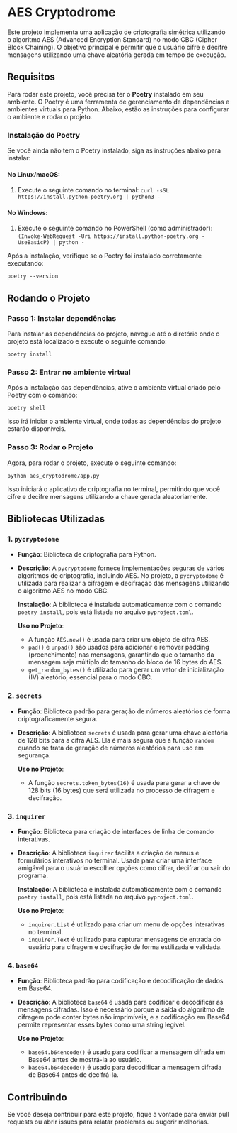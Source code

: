 # AES Cryptodrome

Este projeto implementa uma aplicação de criptografia simétrica utilizando o algoritmo AES (Advanced Encryption Standard) no modo CBC (Cipher Block Chaining). O objetivo principal é permitir que o usuário cifre e decifre mensagens utilizando uma chave aleatória gerada em tempo de execução.

## Requisitos

Para rodar este projeto, você precisa ter o **Poetry** instalado em seu ambiente. O Poetry é uma ferramenta de gerenciamento de dependências e ambientes virtuais para Python. Abaixo, estão as instruções para configurar o ambiente e rodar o projeto.

### Instalação do Poetry

Se você ainda não tem o Poetry instalado, siga as instruções abaixo para instalar:

#### No Linux/macOS:
1. Execute o seguinte comando no terminal:
   `curl -sSL https://install.python-poetry.org | python3 -`

#### No Windows:
1. Execute o seguinte comando no PowerShell (como administrador):
   `(Invoke-WebRequest -Uri https://install.python-poetry.org -UseBasicP) | python -`

Após a instalação, verifique se o Poetry foi instalado corretamente executando:

`poetry --version`

## Rodando o Projeto

### Passo 1: Instalar dependências

Para instalar as dependências do projeto, navegue até o diretório onde o projeto está localizado e execute o seguinte comando:

`poetry install`

### Passo 2: Entrar no ambiente virtual

Após a instalação das dependências, ative o ambiente virtual criado pelo Poetry com o comando:

`poetry shell`

Isso irá iniciar o ambiente virtual, onde todas as dependências do projeto estarão disponíveis.

### Passo 3: Rodar o Projeto

Agora, para rodar o projeto, execute o seguinte comando:

`python aes_cryptodrome/app.py`

Isso iniciará o aplicativo de criptografia no terminal, permitindo que você cifre e decifre mensagens utilizando a chave gerada aleatoriamente.

## Bibliotecas Utilizadas

### 1. `pycryptodome`

- **Função**: Biblioteca de criptografia para Python.
- **Descrição**: A `pycryptodome` fornece implementações seguras de vários algoritmos de criptografia, incluindo AES. No projeto, a `pycryptodome` é utilizada para realizar a cifragem e decifração das mensagens utilizando o algoritmo AES no modo CBC.
  
  **Instalação**: A biblioteca é instalada automaticamente com o comando `poetry install`, pois está listada no arquivo `pyproject.toml`.

  **Uso no Projeto**:
  - A função `AES.new()` é usada para criar um objeto de cifra AES.
  - `pad()` e `unpad()` são usados para adicionar e remover padding (preenchimento) nas mensagens, garantindo que o tamanho da mensagem seja múltiplo do tamanho do bloco de 16 bytes do AES.
  - `get_random_bytes()` é utilizado para gerar um vetor de inicialização (IV) aleatório, essencial para o modo CBC.

### 2. `secrets`

- **Função**: Biblioteca padrão para geração de números aleatórios de forma criptograficamente segura.
- **Descrição**: A biblioteca `secrets` é usada para gerar uma chave aleatória de 128 bits para a cifra AES. Ela é mais segura que a função `random` quando se trata de geração de números aleatórios para uso em segurança.

  **Uso no Projeto**:
  - A função `secrets.token_bytes(16)` é usada para gerar a chave de 128 bits (16 bytes) que será utilizada no processo de cifragem e decifração.

### 3. `inquirer`

- **Função**: Biblioteca para criação de interfaces de linha de comando interativas.
- **Descrição**: A biblioteca `inquirer` facilita a criação de menus e formulários interativos no terminal. Usada para criar uma interface amigável para o usuário escolher opções como cifrar, decifrar ou sair do programa.

  **Instalação**: A biblioteca é instalada automaticamente com o comando `poetry install`, pois está listada no arquivo `pyproject.toml`.

  **Uso no Projeto**:
  - `inquirer.List` é utilizado para criar um menu de opções interativas no terminal.
  - `inquirer.Text` é utilizado para capturar mensagens de entrada do usuário para cifragem e decifração de forma estilizada e validada.

### 4. `base64`

- **Função**: Biblioteca padrão para codificação e decodificação de dados em Base64.
- **Descrição**: A biblioteca `base64` é usada para codificar e decodificar as mensagens cifradas. Isso é necessário porque a saída do algoritmo de cifragem pode conter bytes não imprimíveis, e a codificação em Base64 permite representar esses bytes como uma string legível.

  **Uso no Projeto**:
  - `base64.b64encode()` é usado para codificar a mensagem cifrada em Base64 antes de mostrá-la ao usuário.
  - `base64.b64decode()` é usado para decodificar a mensagem cifrada de Base64 antes de decifrá-la.

## Contribuindo

Se você deseja contribuir para este projeto, fique à vontade para enviar pull requests ou abrir issues para relatar problemas ou sugerir melhorias.